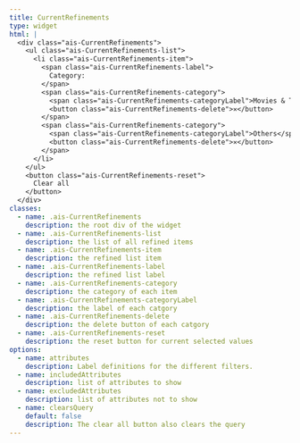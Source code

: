 ```yaml
---
title: CurrentRefinements
type: widget
html: |
  <div class="ais-CurrentRefinements">
    <ul class="ais-CurrentRefinements-list">
      <li class="ais-CurrentRefinements-item">
        <span class="ais-CurrentRefinements-label">
          Category:
        </span>
        <span class="ais-CurrentRefinements-category">
          <span class="ais-CurrentRefinements-categoryLabel">Movies & TV Shows</span>
          <button class="ais-CurrentRefinements-delete">✕</button>
        </span>
        <span class="ais-CurrentRefinements-category">
          <span class="ais-CurrentRefinements-categoryLabel">Others</span>
          <button class="ais-CurrentRefinements-delete">✕</button>
        </span>
      </li>
    </ul>
    <button class="ais-CurrentRefinements-reset">
      Clear all
    </button>
  </div>
classes:
  - name: .ais-CurrentRefinements
    description: the root div of the widget
  - name: .ais-CurrentRefinements-list
    description: the list of all refined items
  - name: .ais-CurrentRefinements-item
    description: the refined list item
  - name: .ais-CurrentRefinements-label
    description: the refined list label
  - name: .ais-CurrentRefinements-category
    description: the category of each item
  - name: .ais-CurrentRefinements-categoryLabel
    description: the label of each catgory
  - name: .ais-CurrentRefinements-delete
    description: the delete button of each catgory
  - name: .ais-CurrentRefinements-reset
    description: the reset button for current selected values
options:
  - name: attributes
    description: Label definitions for the different filters.
  - name: includedAttributes
    description: list of attributes to show
  - name: excludedAttributes
    description: list of attributes not to show
  - name: clearsQuery
    default: false
    description: The clear all button also clears the query
---
```

